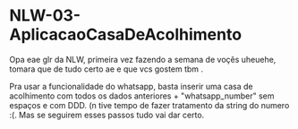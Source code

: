 # NLW-03-AplicacaoCasaDeAcolhimento
Opa eae glr da NLW, primeira vez fazendo a semana de voçês uheuehe, tomara que de tudo certo ae e que vcs gostem tbm .

Pra usar a funcionalidade do whatsapp, basta inserir uma casa de acolhimento com todos os dados anteriores + "whatsapp_number" sem espaços e com DDD. (n tive tempo de fazer tratamento da string do numero :(. Mas se seguirem esses passos tudo vai dar certo.
